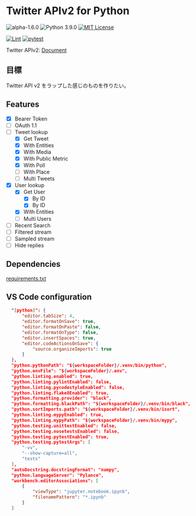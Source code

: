 # Twitter APIv2 for Python

![alpha-1.6.0](https://img.shields.io/badge/version-alpha%201.6.0-red)
![Python 3.9.0](https://img.shields.io/badge/python-3.9.0-blue)
[![MIT License](https://img.shields.io/badge/license-MIT-blue)](./LICENSE)

[![Lint](https://github.com/OldBigBuddha/twitter-api-v2-py/workflows/Lint/badge.svg)](https://github.com/OldBigBuddha/twitter-api-v2-py/actions?query=workflow%3ALint)
[![pytest](https://github.com/OldBigBuddha/twitter-api-v2-py/workflows/pytest/badge.svg)](https://github.com/OldBigBuddha/twitter-api-v2-py/actions?query=workflow%3Apytest)

Twitter APIv2: [Document](https://developer.twitter.com/en/docs/twitter-api/early-access)

## 目標

Twitter API v2 をラップした感じのものを作りたい。

## Features

- [x] Bearer Token
- [ ] OAuth 1.1
- [ ] Tweet lookup
  - [x] Get Tweet
  - [x] With Entities
  - [x] With Media
  - [x] With Public Metric
  - [x] With Poll
  - [ ] With Place
  - [ ] Multi Tweets
- [x] User lookup
  - [x] Get User
    - [x] By ID
    - [x] By ID
  - [x] With Entities
  - [ ] Multi Users
- [ ] Recent Search
- [ ] Filtered stream
- [ ] Sampled stream
- [ ] Hide replies

## Dependencies

[requirements.txt](./requirements.txt)

## VS Code configuration

```json
  "[python]": {
      "editor.tabSize": 4,
      "editor.formatOnSave": true,
      "editor.formatOnPaste": false,
      "editor.formatOnType": false,
      "editor.insertSpaces": true,
      "editor.codeActionsOnSave": {
          "source.organizeImports": true
      }
  },
  "python.pythonPath": "${workspaceFolder}/.venv/bin/python",
  "python.envFile": "${workspaceFolder}/.env",
  "python.linting.enabled": true,
  "python.linting.pylintEnabled": false,
  "python.linting.pycodestyleEnabled": false,
  "python.linting.flake8Enabled": true,
  "python.formatting.provider": "black",
  "python.formatting.blackPath": "${workspaceFolder}/.venv/bin/black",
  "python.sortImports.path": "${workspaceFolder}/.venv/bin/isort",
  "python.linting.mypyEnabled": true,
  "python.linting.mypyPath": "${workspaceFolder}/.venv/bin/mypy",
  "python.testing.unittestEnabled": false,
  "python.testing.nosetestsEnabled": false,
  "python.testing.pytestEnabled": true,
  "python.testing.pytestArgs": [
      "-vv",
      "--show-capture=all",
      "tests"
  ],
  "autoDocstring.docstringFormat": "numpy",
  "python.languageServer": "Pylance",
  "workbench.editorAssociations": [
      {
          "viewType": "jupyter.notebook.ipynb",
          "filenamePattern": "*.ipynb"
      }
  ]
```
